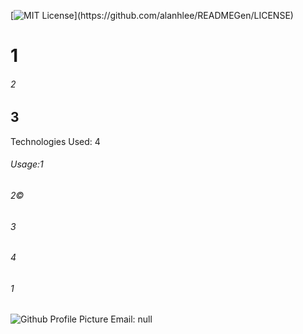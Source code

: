 
[![MIT License](https://img.shields.io/apm/l/atomic-design-ui.svg?)](https://github.com/alanhlee/READMEGen/LICENSE)
# 1

###### 2

## 3

Technologies Used: 4

###### Usage:1
###### 2©
###### 3
###### 4
###### 1

![Github Profile Picture](https://avatars0.githubusercontent.com/u/55564982?v=4)
Email: null
